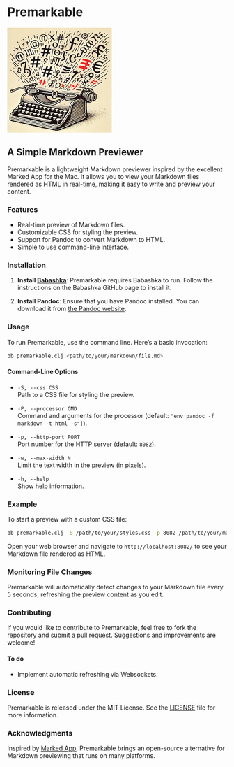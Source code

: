 # Premarkable

![](./typewriter-logo.png)

## A Simple Markdown Previewer

Premarkable is a lightweight Markdown previewer inspired by the excellent Marked App for the Mac. It allows you to view your Markdown files rendered as HTML in real-time, making it easy to write and preview your content.

### Features

- Real-time preview of Markdown files.
- Customizable CSS for styling the preview.
- Support for Pandoc to convert Markdown to HTML.
- Simple to use command-line interface.

### Installation

1. **Install [Babashka](https://github.com/babashka/babashka)**: Premarkable requires Babashka to run. Follow the instructions on the Babashka GitHub page to install it.

2. **Install Pandoc**: Ensure that you have Pandoc installed. You can download it from [the Pandoc website](https://pandoc.org/installing.html).

### Usage

To run Premarkable, use the command line. Here’s a basic invocation:

```bash
bb premarkable.clj <path/to/your/markdown/file.md>
```

#### Command-Line Options

- `-S, --css CSS`  
  Path to a CSS file for styling the preview.

- `-P, --processor CMD`  
  Command and arguments for the processor (default: `"env pandoc -f markdown -t html -s"]`).

- `-p, --http-port PORT`  
  Port number for the HTTP server (default: `8082`).

- `-w, --max-width N`  
  Limit the text width in the preview (in pixels).

- `-h, --help`  
  Show help information.

### Example

To start a preview with a custom CSS file:

```bash
bb premarkable.clj -S /path/to/your/styles.css -p 8082 /path/to/your/markdown/file.md
```

Open your web browser and navigate to `http://localhost:8082/` to see your Markdown file rendered as HTML.

### Monitoring File Changes

Premarkable will automatically detect changes to your Markdown file every 5 seconds, refreshing the preview content as you edit.

### Contributing

If you would like to contribute to Premarkable, feel free to fork the repository and submit a pull request. Suggestions and improvements are welcome!

#### To do

- Implement automatic refreshing via Websockets.

### License

Premarkable is released under the MIT License. See the [LICENSE](LICENSE) file for more information.

### Acknowledgments

Inspired by [Marked App](https://marked2app.com/), Premarkable brings an open-source alternative for Markdown previewing that runs on many platforms.

